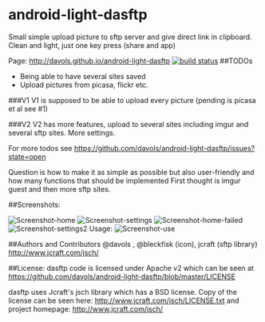 android-light-dasftp
===================
Small simple upload picture to sftp server and give direct link in clipboard. Clean and light, just one key press (share and app)

Page: http://davols.github.io/android-light-dasftp
[![build status](http://ci.gitb.it/projects/2/status.png?ref=master)](http://ci.gitb.it/projects/2?ref=master)
##TODOs
- Being able to have several sites saved
- Upload pictures from picasa, flickr etc.

###V1
V1 is supposed to be able to upload every picture (pending is picasa et al see #1)

###V2
V2 has more features, upload to several sites including imgur and several sftp sites. More settings.

For more todos see https://github.com/davols/android-light-dasftp/issues?state=open

Question is how to make it as simple as possible but also user-friendly and how many functions that should be implemented
First thought is imgur guest and then more sftp sites.

##Screenshots:

![Screenshot-home](http://davols.github.io/android-light-dasftp/images/home.png)
![Screenshot-settings](http://davols.github.io/android-light-dasftp/images/settings.png)
![Screenshot-home-failed](http://davols.github.io/android-light-dasftp/images/home_failed.png)
![Screenshot-settings2](http://davols.github.io/android-light-dasftp/images/settings2.png)
Usage:
![Screenshot-use](http://davols.github.io/android-light-dasftp/images/useupload.png)

##Authors and Contributors
@davols , @bleckfisk (icon), jcraft (sftp library)  http://www.jcraft.com/jsch/

##License: 
dasftp code is licensed under Apache v2 which can be seen at https://github.com/davols/android-light-dasftp/blob/master/LICENSE 

dasftp uses Jcraft's jsch library which has a BSD license. Copy of the license can be seen here: http://www.jcraft.com/jsch/LICENSE.txt and project homepage: http://www.jcraft.com/jsch/
